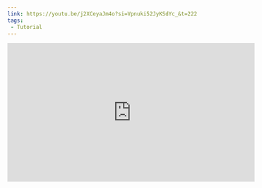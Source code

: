 ```yaml
---
link: https://youtu.be/j2XCeyaJm4o?si=Vpnuki52JyKSdYc_&t=222
tags:
 - Tutorial
---
```

<iframe width="560" height="315" src="https://www.youtube.com/embed/j2XCeyaJm4o?si=Vpnuki52JyKSdYc_&amp;start=222" title="YouTube video player" frameborder="0" allow="accelerometer; autoplay; clipboard-write; encrypted-media; gyroscope; picture-in-picture; web-share" referrerpolicy="strict-origin-when-cross-origin" allowfullscreen></iframe>

